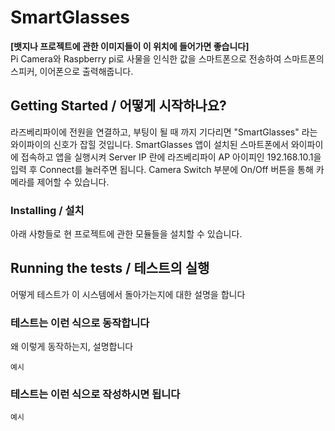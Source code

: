 # SmartGlasses

**[뱃지나 프로젝트에 관한 이미지들이 이 위치에 들어가면 좋습니다]**  
Pi Camera와 Raspberry pi로 사물을 인식한 값을 스마트폰으로 전송하여 스마트폰의 스피커, 이어폰으로 출력해줍니다.

## Getting Started / 어떻게 시작하나요?

라즈베리파이에 전원을 연결하고, 부팅이 될 때 까지 기다리면 "SmartGlasses" 라는 와이파이의 신호가 잡힐 것입니다.
SmartGlasses 앱이 설치된 스마트폰에서 와이파이에 접속하고 앱을 실행시켜 Server IP 란에 라즈베리파이 AP 아이피인 192.168.10.1을 입력 후 Connect를 눌러주면 됩니다.
Camera Switch 부분에 On/Off 버튼을 통해 카메라를 제어할 수 있습니다.

### Installing / 설치

아래 사항들로 현 프로젝트에 관한 모듈들을 설치할 수 있습니다.


## Running the tests / 테스트의 실행

어떻게 테스트가 이 시스템에서 돌아가는지에 대한 설명을 합니다

### 테스트는 이런 식으로 동작합니다

왜 이렇게 동작하는지, 설명합니다

```
예시 
```

### 테스트는 이런 식으로 작성하시면 됩니다

```
예시
```
